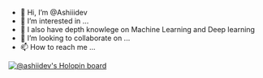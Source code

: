 - 👋 Hi, I’m @Ashiiidev
- 👀 I’m interested in ...
- 🌱 I also have depth knowlege on Machine Learning and Deep learning
- 💞️ I’m looking to collaborate on ...
- 📫 How to reach me ...

[![@ashiidev's Holopin board](https://holopin.io/api/user/board?user=ashiidev)](https://holopin.io/@ashiidev)
<!---
Ashiiidev/Ashiiidev is a ✨ special ✨ repository because its `README.md` (this file) appears on your GitHub profile.
You can click the Preview link to take a look at your changes.
--->
